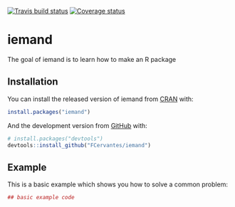 [![Travis build status](https://travis-ci.org/FCervantes/iemand.svg?branch=master)](https://travis-ci.org/FCervantes/iemand) 
[![Coverage status](https://codecov.io/gh/FCervantes/iemand/branch/master/graph/badge.svg)](https://codecov.io/github/FCervantes/iemand?branch=master)


# iemand

The goal of iemand is to learn how to make an R package

## Installation

You can install the released version of iemand from [CRAN](https://CRAN.R-project.org) with:

``` r
install.packages("iemand")
```

And the development version from [GitHub](https://github.com/) with:

``` r
# install.packages("devtools")
devtools::install_github("FCervantes/iemand")
```
## Example

This is a basic example which shows you how to solve a common problem:

``` r
## basic example code
```

